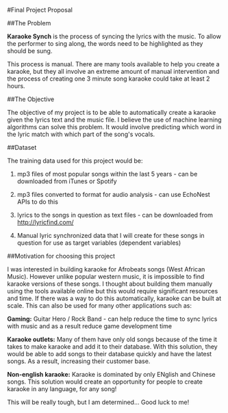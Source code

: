#Final Project Proposal

##The Problem 

**Karaoke Synch** is the process of syncing the lyrics with the music. To allow the performer to sing along, the words need to be highlighted as they should be sung. 

This process is manual. There are many tools available to help you create a karaoke, but they all involve an extreme amount of manual intervention and the process of creating one 3 minute song karaoke could take at least 2 hours. 

##The Objective

The objective of my project is to be able to automatically create a karaoke given the lyrics text and the music file. I believe the use of machine learning algorithms can solve this problem. It would involve predicting which word in the lyric match with which part of the song's vocals.

##Dataset

The training data used for this project would be: 

1.	mp3 files of most popular songs within the last 5 years - can be downloaded from iTunes or Spotify

2.	mp3 files converted to format for audio analysis - can use EchoNest APIs to do this

3.	lyrics to the songs in question as text files - can be downloaded from http://lyricfind.com/

4. Manual lyric synchronized data that I will create for these songs in question for use as target variables (dependent variables)

##Motivation for choosing this project

I was interested in building karaoke for Afrobeats songs (West African Music). However unlike popular western music, it is impossible to find karaoke versions of these songs. I thought about building them manually using the tools available online but this would require significant resources and time. If there was a way to do this automatically, karaoke can be built at scale. This can also be used for many other applications such as: 

**Gaming:** Guitar Hero / Rock Band - can help reduce the time to sync lyrics with music and as a result reduce game development time

**Karaoke outlets:** Many of them have only old songs because of the time it takes to make karaoke and add it to their database. With this solution, they would be able to add songs to their database quickly and have the latest songs. As a result, increasing their customer base.

**Non-english karaoke:** Karaoke is dominated by only ENglish and Chinese songs. This solution would create an opportunity for people to create karaoke in any language, for any song!

This will be really tough, but I am determined... Good luck to me!